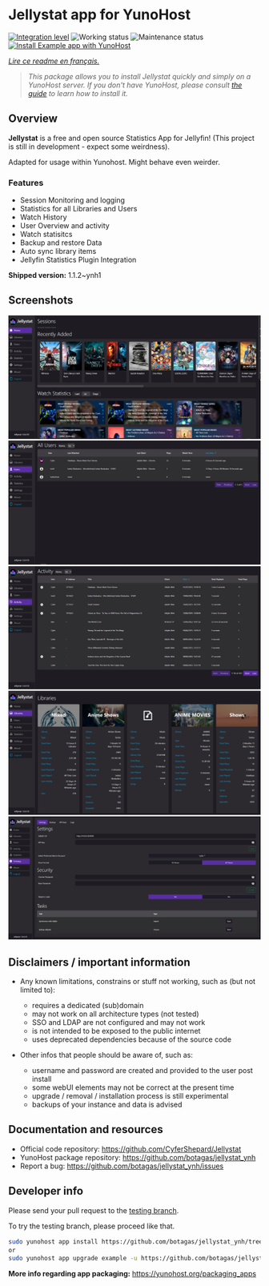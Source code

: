 # Jellystat app for YunoHost

[![Integration level](https://dash.yunohost.org/integration/example.svg)](https://dash.yunohost.org/appci/app/jellystat) ![Working status](https://ci-apps.yunohost.org/ci/badges/example.status.svg) ![Maintenance status](https://ci-apps.yunohost.org/ci/badges/jellystat.maintain.svg)  
[![Install Example app with YunoHost](https://install-app.yunohost.org/install-with-yunohost.svg)](https://install-app.yunohost.org/?app=jellystat)

*[Lire ce readme en français.](./README_fr.md)*

> *This package allows you to install Jellystat quickly and simply on a YunoHost server.
If you don't have YunoHost, please consult [the guide](https://yunohost.org/#/install) to learn how to install it.*

## Overview

**Jellystat** is a free and open source Statistics App for Jellyfin! (This project is still in development - expect some weirdness).

Adapted for usage within Yunohost. Might behave even weirder.

### Features

- Session Monitoring and logging
- Statistics for all Libraries and Users
- Watch History
- User Overview and activity
- Watch statisitcs
- Backup and restore Data
- Auto sync library items
- Jellyfin Statistics Plugin Integration


**Shipped version:** 1.1.2~ynh1


## Screenshots

![Home](/doc/screenshots/Home.PNG)
![Users](/doc/screenshots/Users.PNG)
![Activity](/doc/screenshots/Activity.PNG)
![Libraries](/doc/screenshots/Libraries.PNG)
![Settings](/doc/screenshots/settings.PNG)

## Disclaimers / important information

* Any known limitations, constrains or stuff not working, such as (but not limited to):
    * requires a dedicated (sub)domain
    * may not work on all architecture types (not tested)
    * SSO and LDAP are not configured and may not work
    * is not intended to be exposed to the public internet
    * uses deprecated dependencies because of the source code

* Other infos that people should be aware of, such as:
    * username and password are created and provided to the user post install
    * some webUI elements may not be correct at the present time
    * upgrade / removal / installation process is still experimental
    * backups of your instance and data is advised

## Documentation and resources

* Official code repository: <https://github.com/CyferShepard/Jellystat>
* YunoHost package repository: <https://github.com/botagas/jellystat_ynh>
* Report a bug: <https://github.com/botagas/jellystat_ynh/issues>

## Developer info

Please send your pull request to the [testing branch](https://github.com/botagas/jellystat_ynh/tree/testing).

To try the testing branch, please proceed like that.

``` bash
sudo yunohost app install https://github.com/botagas/jellystat_ynh/tree/testing --debug
or
sudo yunohost app upgrade example -u https://github.com/botagas/jellystat_ynh/tree/testing --debug
```

**More info regarding app packaging:** <https://yunohost.org/packaging_apps>
